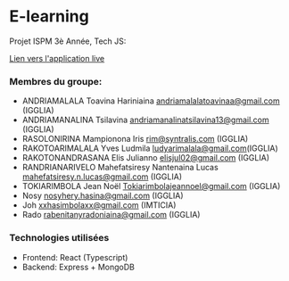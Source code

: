 # E-learning

Projet ISPM 3è Année, Tech JS:

[Lien vers l'application live](https://kaleidoscopic-speculoos-e99daa.netlify.app)

### Membres du groupe:

- ANDRIAMALALA Toavina Hariniaina <andriamalalatoavinaa@gmail.com> (IGGLIA)
- ANDRIAMANALINA Tsilavina <andriamanalinatsilavina13@gmail.com> (IGGLIA)
- RASOLONIRINA Mampionona Iris <rim@syntralis.com> (IGGLIA)
- RAKOTOARIMALALA Yves Ludmila <ludyarimalala@gmail.com>(IGGLIA)
- RAKOTONANDRASANA Elis Julianno <elisjul02@gmail.com> (IGGLIA)
- RANDRIANARIVELO Mahefatsiresy Nantenaina Lucas <mahefatsiresy.n.lucas@gmail.com> (IGGLIA)
- TOKIARIMBOLA Jean Noël <Tokiarimbolajeannoel@gmail.com> (IGGLIA)
- Nosy <nosyhery.hasina@gmail.com> (IGGLIA)
- Joh <xxhasimbolaxx@gmail.com> (IMTICIA)
- Rado <rabenitanyradoniaina@gmail.com> (IGGLIA)

### Technologies utilisées

- Frontend: React (Typescript)
- Backend: Express + MongoDB

